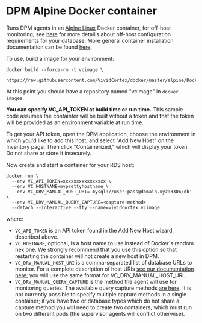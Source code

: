 # DPM Alpine Docker container

Runs DPM agents in an [Alpine Linux](https://www.alpinelinux.org/) Docker container, for off-host monitoring; see
[here](https://docs.vividcortex.com/getting-started/off-host-installation/) for more detailis about off-host configuration requirements for your database. More general container installation documentation can be found [here](https://docs.vividcortex.com/getting-started/containerized-installation/).

To use, build a image for your environment:

	docker build --force-rm -t vcimage \
	  https://raw.githubusercontent.com/VividCortex/docker/master/alpine/Dockerfile

At this point you should have a repository named "vcimage" in `docker images`.

**You can specify VC_API_TOKEN at build time or run time.** This sample code assumes the containter will be built without a token and that the token will be provided as an environment variable at run time.

To get your API token, open the DPM application, choose the environment in which you'd like to add this host, and select "Add New Host" on the Inventory page. Then click "Containerized," which will display your token. Do not share or store it insecurely.

Now create and start a container for your RDS host:

	docker run \
	  --env VC_API_TOKEN=xxxxxxxxxxxxxxxx \
	  --env VC_HOSTNAME=myprettyhostname \
	  --env VC_DRV_MANUAL_HOST_URI='mysql://user:pass@domain.xyz:3306/db' \
	  --env VC_DRV_MANUAL_QUERY_CAPTURE=<capture-method>
	  --detach --interactive --tty --name=vividcortex vcimage

where:
* `VC_API_TOKEN` is an API token found in the Add New Host wizard, described above.
* `VC_HOSTNAME`, optional, is a host name to use instead of Docker's random hex one. We strongly recommend that you use this option so that restarting the container will not create a new host in DPM.
* `VC_DRV_MANUAL_HOST_URI` is a comma-separated list of database URLs to monitor. For a complete description of host URIs [see our documentation here](https://docs.vividcortex.com/getting-started/advanced-installation/#database-uri); you will use the same format for VC_DRV_MANUAL_HOST_URI.
* `VC_DRV_MANUAL_QUERY_CAPTURE` is the method the agent will use for monitoring queries. The available query capture methods [are here](https://docs.vividcortex.com/getting-started/advanced-installation/#query-capture-method). It is not currently possible to specify multiple capture methods in a single container; if you have two or database types which do not share a capture method you will need to create two containers, which must run on two different pods (the supervisor agents will conflict otherwise).
